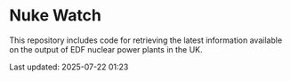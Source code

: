 # Nuke Watch

This repository includes code for retrieving the latest information available on the output of EDF nuclear power plants in the UK.

Last updated: 2025-07-22 01:23